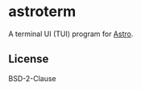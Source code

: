 # astroterm

A terminal UI (TUI) program for [Astro](https://astro.build/).

## License

BSD-2-Clause